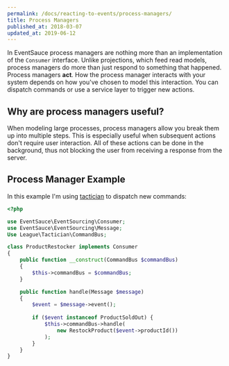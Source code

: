 ```yaml
---
permalink: /docs/reacting-to-events/process-managers/
title: Process Managers
published_at: 2018-03-07
updated_at: 2019-06-12
---
```


In EventSauce process managers are nothing more than an implementation of
the `Consumer` interface. Unlike projections, which feed read models, process
managers do more than just respond to something that happened. Process
managers **act**. How the process manager interacts with your system depends
on how you've chosen to model this interaction. You can dispatch commands or
use a service layer to trigger new actions.

## Why are process managers useful?

When modeling large processes, process managers allow you break them up into
multiple steps. This is especially useful when subsequent actions don't require
user interaction. All of these actions can be done in the background, thus not
blocking the user from receiving a response from the server.


## Process Manager Example

In this example I'm using [tactician](https://tactician.thephpleague.com) to
dispatch new commands:

```php
<?php

use EventSauce\EventSourcing\Consumer;
use EventSauce\EventSourcing\Message;
Use League\Tactician\CommandBus;

class ProductRestocker implements Consumer
{
    public function __construct(CommandBus $commandBus)
    {
        $this->commandBus = $commandBus;
    }

    public function handle(Message $message)
    {
        $event = $message->event();
        
        if ($event instanceof ProductSoldOut) {
            $this->commandBus->handle(
                new RestockProduct($event->productId())
            );
        }
    }
}
```
